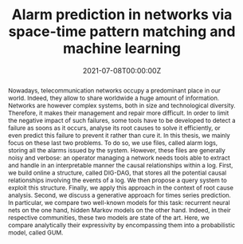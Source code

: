 ---
title: "Alarm prediction in networks via space-time pattern matching and machine learning"

# Authors
# If you created a profile for a user (e.g. the default `admin` user), write the username (folder name) here 
# and it will be replaced with their full name and linked to their profile.
authors:
- admin

# Author notes (optional)
#author_notes:
#- "Equal contribution"
#- "Equal contribution"

date: "2021-07-08T00:00:00Z"
doi: ""

# Schedule page publish date (NOT publication's date).
#publishDate: "2017-01-01T00:00:00Z"

# Publication type.
# Legend: 0 = Uncategorized; 1 = Conference paper; 2 = Journal article;
# 3 = Preprint / Working Paper; 4 = Report; 5 = Book; 6 = Book section;
# 7 = Thesis; 8 = Patent
publication_types: ["7"]

# Publication name and optional abbreviated publication name.
#publication: "In *CNSM 2018: 14th International Conference on Network and Service Management*"
#publication_short: In *CNSM 2018*

abstract: "Nowadays, telecommunication networks
occupy a predominant place in our world. Indeed, they
allow to share worldwide a huge amount of information. 
Networks are however complex systems, both in
size and technological diversity. Therefore, it makes
their management and repair more difficult. In order to
limit the negative impact of such failures, some tools
have to be developed to detect a failure as
soons as it occurs, analyse its root causes to solve it
efficiently, or even predict this failure to prevent it 
rather than cure it. In this thesis, we mainly focus on
these last two problems. To do so, we use files, called 
alarm logs, storing all the alarms issued by the
system. However, these files are generally noisy and
verbose: an operator managing a network needs tools
able to extract and handle in an interpretable manner
the causal relationships within a log. First, we build
online a structure, called DIG-DAG, that stores all
the potential causal relationships involving the events
of a log. We then propose a query system to exploit this 
structure. Finally, we apply this approach in
the context of root cause analysis. Second, we discuss a 
generative approach for times series prediction. 
In particular, we compare two well-known models
for this task: recurrent neural nets on the one hand,
hidden Markov models on the other hand. Indeed, in
their respective communities, these two models are
state of the art. Here, we compare analytically their
expressivity by encompassing them into a probabilistic model, called GUM."

# Summary. An optional shortened abstract.
#summary: Lorem ipsum dolor sit amet, consectetur adipiscing elit. Duis posuere tellus ac convallis placerat. Proin tincidunt magna sed ex sollicitudin condimentum.

tags: [Machine learning, Networks, Alarm prediction, Pattern matching, Hidden Markov Models, Recurrent Neural Networks]

# Display this page in the Featured widget?
featured: true

# Custom links (uncomment lines below)
# links:
# - name: Custom Link
#   url: http://example.org

url_pdf: ''
url_code: ''
url_dataset: ''
url_poster: ''
url_project: ''
url_slides: ''
url_source: ''
url_video: 'https://www.youtube.com/watch?v=_k5j1t9okRE'

# Featured image
# To use, add an image named `featured.jpg/png` to your page's folder. 
image:
  caption: 'Image credit: [**Unsplash**](https://unsplash.com/photos/pLCdAaMFLTE)'
  focal_point: ""
  preview_only: false

# Associated Projects (optional).
#   Associate this publication with one or more of your projects.
#   Simply enter your project's folder or file name without extension.
#   E.g. `internal-project` references `content/project/internal-project/index.md`.
#   Otherwise, set `projects: []`.
projects:
- example

# Slides (optional).
#   Associate this publication with Markdown slides.
#   Simply enter your slide deck's filename without extension.
#   E.g. `slides: "example"` references `content/slides/example/index.md`.
#   Otherwise, set `slides: ""`.
#slides: example
#---
#
#{{% callout note %}}
#Click the *Cite* button above to demo the feature to enable visitors to import publication metadata into their reference management software.
#{{% /callout %}}
#
#{{% callout note %}}
#Create your slides in Markdown - click the *Slides* button to check out the example.
#{{% /callout %}}
#
#Supplementary notes can be added here, including [code, math, and images](https://wowchemy.com/docs/writing-markdown-latex/).
---